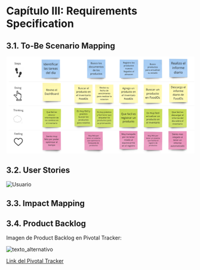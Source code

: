 # Capítulo III: Requirements Specification
## 3.1. To-Be Scenario Mapping 

![Usuario](/Assets/Img/Chapter%20III/Tobe%20Escenario%20Mapping.jpg)


## 3.2. User Stories

![Usuario](/Assets/Img/Chapter%20III/User%20stories.jpg)


## 3.3. Impact Mapping


## 3.4. Product Backlog

Imagen de Product Backlog en Pivotal Tracker:

![texto_alternativo](/assets/img/chapter-III/ProductBackLogPT.png)


[Link del Pivotal Tracker](https://www.pivotaltracker.com/n/projects/2677710)
